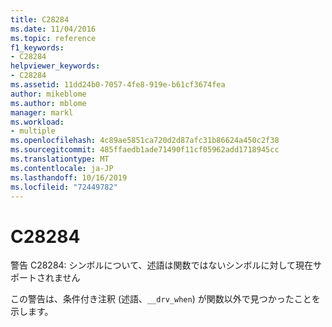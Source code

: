 ```yaml
---
title: C28284
ms.date: 11/04/2016
ms.topic: reference
f1_keywords:
- C28284
helpviewer_keywords:
- C28284
ms.assetid: 11dd24b0-7057-4fe8-919e-b61cf3674fea
author: mikeblome
ms.author: mblome
manager: markl
ms.workload:
- multiple
ms.openlocfilehash: 4c89ae5851ca720d2d87afc31b86624a450c2f38
ms.sourcegitcommit: 485ffaedb1ade71490f11cf05962add1718945cc
ms.translationtype: MT
ms.contentlocale: ja-JP
ms.lasthandoff: 10/16/2019
ms.locfileid: "72449782"
---
```

# <a name="c28284"></a>C28284
警告 C28284: シンボルについて、述語は関数ではないシンボルに対して現在サポートされません

 この警告は、条件付き注釈 (述語、`__drv_when`) が関数以外で見つかったことを示します。
